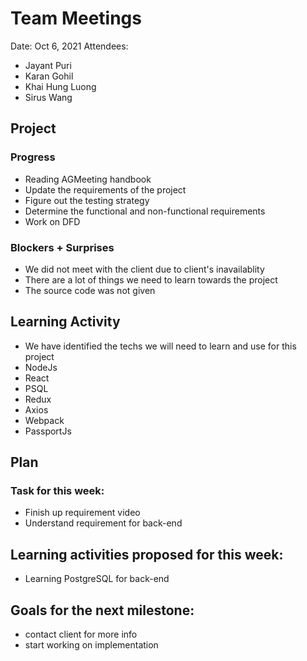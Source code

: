 # Team Meetings

Date:	Oct 6, 2021
Attendees:
-	Jayant Puri
-	Karan Gohil
-	Khai Hung Luong
-	Sirus Wang

##	Project

### Progress

-	Reading AGMeeting handbook
- Update the requirements of the project
- Figure out the testing strategy
- Determine the functional and non-functional requirements
- Work on DFD

### Blockers + Surprises

- We did not meet with the client due to client's inavailablity
- There are a lot of things we need to learn towards the project
- The source code was not given

## Learning Activity

- We have identified the techs we will need to learn and use for this project
- NodeJs
- React
- PSQL
- Redux
- Axios
- Webpack
- PassportJs
	
## Plan


### Task for this week:

- Finish up requirement video 
- Understand requirement for back-end

## Learning activities proposed for this week:
- Learning PostgreSQL for back-end

## Goals for the next milestone:
- contact client for more info
- start working on implementation

